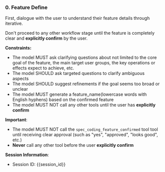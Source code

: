 ### 0. Feature Define

First, dialogue with the user to understand their feature details through iterative.

Don't proceed to any other workflow stage until the feature is completely clear and **explicitly confirm** by the user.

**Constraints:**

- The model MUST ask clarifying questions about not limited to the core goal of the feature, the main target user groups, the key operations or effects expect to achieve, etc.
- The model SHOULD ask targeted questions to clarify ambiguous aspects
- The model SHOULD suggest refinements if the goal seems too broad or unclear
- The model MUST generate a feature_name(lowercase words with English hyphens) based on the confirmed feature
- The model MUST NOT call any other tools until the user has **explicitly confirm**
 
**Important**:

- The model MUST NOT call the `spec_coding_feature_confirmed` tool tool until receiving clear approval (such as "yes", "approved", "looks good", etc.)
- **Never** call any other tool before the user **explicitly confirm**

**Session Information**:
- Session ID: {{session_id}}
